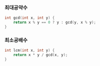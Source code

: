 ### 최대공약수
```c++
int gcd(int x, int y) {
    return x % y == 0 ? y : gcd(y, x % y); 
}
```

### 최소공배수
```c++
int lcm(int x, int y) {
    return x * y / gcd(x, y); 
}
```